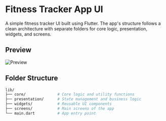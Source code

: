 # Fitness Tracker App UI

A simple fitness tracker UI built using Flutter. The app's structure follows a clean architecture with separate folders for core logic, presentation, widgets, and screens.

## Preview
![Preview](assets/images/fitness.png)

## Folder Structure

```bash
lib/
├── core/              # Core logic and utility functions
├── presentation/      # State management and business logic
├── widgets/           # Reusable UI components
├── screens/           # Main screens of the app
└── main.dart          # App entry point

